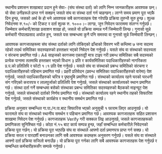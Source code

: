 स्थानीय प्रशासन शाखाबाट प्रदान हुने सेवा- (संघ संस्था दर्ता) को लागि निम्न जानकारीहरू आवश्यक छन्। यो सेवा उनीहरूले प्राप्त गर्न सक्छन् जसले संघ वा संस्था दर्ता गर्न चाहन्छन्। लाग्ने समय प्रमाण पूरा भएकै दिन हुन्छ, जसको अर्थ के हो भने आवश्यक सबै कागजातहरू पेश गरेपछि प्रक्रिया तुरुन्तै सुरु हुन्छ। शुल्क निवेदनमा रु.१०/- को टिकट र दर्ता शुल्क रु. १०००।– लाग्छ, जुन निवेदन फाराममा संलग्न गर्नुपर्छ। जिम्मेवार कर्मचारी/शाखा प्रसाशन शाखा हो, जसले यो प्रक्रिया सम्पन्न गर्ने जिम्मेवारी लिन्छ। गुनासो सुन्ने कर्मचारी गोपालप्रसाद अर्याल हुन्, जसले यस सम्बन्धमा कुनै पनि समस्या वा गुनासो सुन्ने जिम्मेवारी लिन्छन्।

आवश्यक कागजातहरूमा संघ संस्था दर्ताको लागि तोकिएको ढाँचाको विवरण भरी कम्तिमा ७ जना सदस्य रहेको तदर्थ समितिका सदस्यहरुको हस्ताक्षर भएको निवेदन पेश गर्नुपर्छ। यसले संघ वा संस्थाको सदस्यता र संरचना प्रमाणित गर्छ। A4 साइजको कागजमा एकापट्टी मात्र टाइप गरी प्रबन्ध समितिका सबै सदस्यको प्रत्येक पानामा तलमाथि हस्ताक्षर भएको विधान ३ प्रति र कार्यसमितिका पदाधिकारीहरुको नागरिकता प्र.प.को प्रतिलिपि र फोटो १।१ प्रति पेश गर्नुपर्छ। यसले संघ वा संस्थाको प्रबन्ध समितिको संरचना र पदाधिकारीहरुको पहिचान प्रमाणित गर्छ। प्रहरी प्रतिवेदन (प्रवन्ध समितिका पदाधिकारीहरुको वारेमा) पेश गर्नुपर्छ, जसले पदाधिकारीहरुको चरित्र र पृष्ठभूमि प्रमाणित गर्छ। संस्थाको कार्यालय रहने घरको घरधनी संग गरिएको करारपत्र र लालपुर्जाको प्रतिलिपि पेश गर्नुपर्छ, जसले संस्थाको कार्यालयको स्थान प्रमाणित गर्छ। संस्था दर्ता गर्ने सम्बन्धमा बसेको संस्थाका प्रबन्ध समितिका सदस्यहरुको बैठकको माइन्यूट पेश गर्नुपर्छ, जसले संस्थाको दर्ताको निर्णय प्रमाणित गर्छ। संस्थाको कार्यालय रहने स्थानीय तहको सिफारिश पेश गर्नुपर्छ, जसले संस्थाको कार्यक्षेत्र र स्थानीय समर्थन प्रमाणित गर्छ।

प्रक्रिया अनुसार सम्बन्धित गा.पा./न.पा.बाट सिफारिस भएको अनुसूची १ फाराम लिएर आउनुपर्छ। यो फारामले संघ वा संस्थाको स्थानीय समर्थन र पहिचान प्रमाणित गर्छ। आवश्यक कागजातहरू सहित प्रशासन शाखामा निवेदन पेश गर्नुपर्छ। कागजातहरू Verify गरी सक्कल लिइ आउनुपर्छ, जसले कागजातहरूको प्रमाणिकता सुनिश्चित गर्छ। कोठा नं.१५ बाट कार्य सम्पन्न हुन्छ, जहाँ सम्बन्धित कर्मचारीले निवेदनको प्रक्रिया पूरा गर्छन्। यो प्रक्रिया पूरा भएपछि संघ वा संस्थाले आफ्नो दर्ता प्रमाणपत्र प्राप्त गर्न सक्छ। यो प्रक्रिया सरल र पारदर्शी बनाउनका लागि सबै आवश्यक कदमहरू अनुसरण गर्नुपर्छ। यसले संघ वा संस्थाले आफ्नो दर्ता प्रक्रिया सजिलो बनाउँछ। यो प्रक्रिया पूरा गर्नका लागि सबै आवश्यक कागजातहरू पेश गर्नुपर्छ र सम्बन्धित कर्मचारीहरूसँग सम्पर्क गर्नुपर्छ।
